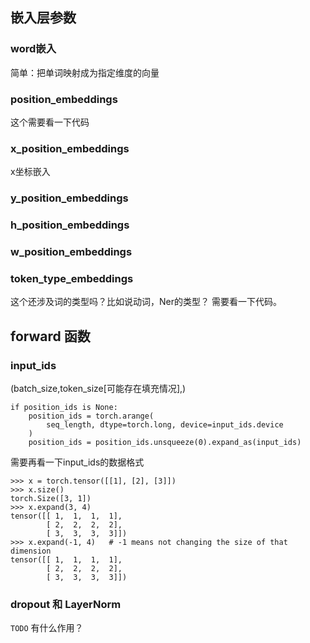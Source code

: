 


## 嵌入层参数

### word嵌入
简单：把单词映射成为指定维度的向量 
### position_embeddings
这个需要看一下代码
### x_position_embeddings
x坐标嵌入
### y_position_embeddings 

### h_position_embeddings

### w_position_embeddings

### token_type_embeddings
这个还涉及词的类型吗？比如说动词，Ner的类型？
需要看一下代码。
## forward 函数
### input_ids
(batch_size,token_size[可能存在填充情况],)
```
if position_ids is None:
    position_ids = torch.arange(
        seq_length, dtype=torch.long, device=input_ids.device
    )
    position_ids = position_ids.unsqueeze(0).expand_as(input_ids)

```
需要再看一下input_ids的数据格式
```
>>> x = torch.tensor([[1], [2], [3]])
>>> x.size()
torch.Size([3, 1])
>>> x.expand(3, 4)
tensor([[ 1,  1,  1,  1],
        [ 2,  2,  2,  2],
        [ 3,  3,  3,  3]])
>>> x.expand(-1, 4)   # -1 means not changing the size of that dimension
tensor([[ 1,  1,  1,  1],
        [ 2,  2,  2,  2],
        [ 3,  3,  3,  3]])
```

### dropout 和 LayerNorm
`TODO` 有什么作用？